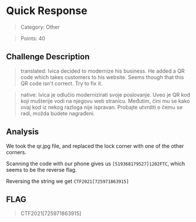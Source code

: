 # Quick Response

> Category: Other

> Points: 40

## Challenge Description

> translated: Ivica decided to modernize his business. He added a QR code which takes customers to his website. Seems though that this QR code isn't correct. Try to fix it.

> native: Ivica je odlučio modernizirati svoje poslovanje. Uveo je QR kod koji mušterije vodi na njegovu web stranicu. Međutim, čini mu se kako ovaj kod iz nekog razloga nije ispravan. Probajte utvrditi o čemu se radi, možda budete nagrađeni.

## Analysis

We took the qr.jpg file, and replaced the lock corner with one of the other corners.

Scanning the code with our phone gives us `[519368179527]1202FTC`, which seems to be the reverse flag.

Reversing the string we get `CTF2021[725971863915]`

## FLAG

> CTF2021[725971863915]